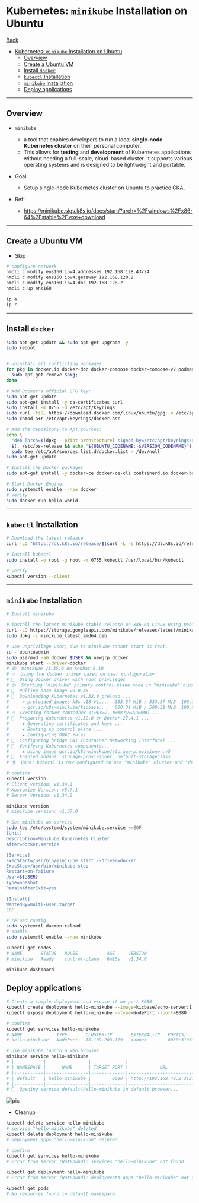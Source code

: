 # Kubernetes: `minikube` Installation on Ubuntu

[Back](../../index.md)

- [Kubernetes: `minikube` Installation on Ubuntu](#kubernetes-minikube-installation-on-ubuntu)
  - [Overview](#overview)
  - [Create a Ubuntu VM](#create-a-ubuntu-vm)
  - [Install `docker`](#install-docker)
  - [`kubectl` Installation](#kubectl-installation)
  - [`minikube` Installation](#minikube-installation)
  - [Deploy applications](#deploy-applications)

---

## Overview

- `minikube`

  - a tool that enables developers to run a local **single-node Kubernetes cluster** on their personal computer.
  - This allows for **testing** and **development** of Kubernetes applications without needing a full-scale, cloud-based cluster. It supports various operating systems and is designed to be lightweight and portable.

- Goal:

  - Setup single-node Kubernetes cluster on Ubuntu to practice CKA.

- Ref:
  - https://minikube.sigs.k8s.io/docs/start/?arch=%2Fwindows%2Fx86-64%2Fstable%2F.exe+download

---

## Create a Ubuntu VM

- Skip

```sh
# configure network
nmcli c modify ens160 ipv4.addresses 192.168.128.43/24
nmcli c modify ens160 ipv4.gateway 192.168.128.2
nmcli c modify ens160 ipv4.dns 192.168.128.2
nmcli c up ens160

ip a
ip r
```

---

## Install `docker`

```sh
sudo apt-get update && sudo apt-get upgrade -y
sudo reboot


# uninstall all conflicting packages
for pkg in docker.io docker-doc docker-compose docker-compose-v2 podman-docker containerd runc; do
  sudo apt-get remove $pkg;
done

# Add Docker's official GPG key:
sudo apt-get update
sudo apt-get install -y ca-certificates curl
sudo install -m 0755 -d /etc/apt/keyrings
sudo curl -fsSL https://download.docker.com/linux/ubuntu/gpg -o /etc/apt/keyrings/docker.asc
sudo chmod a+r /etc/apt/keyrings/docker.asc

# Add the repository to Apt sources:
echo \
  "deb [arch=$(dpkg --print-architecture) signed-by=/etc/apt/keyrings/docker.asc] https://download.docker.com/linux/ubuntu \
  $(. /etc/os-release && echo "${UBUNTU_CODENAME:-$VERSION_CODENAME}") stable" | \
  sudo tee /etc/apt/sources.list.d/docker.list > /dev/null
sudo apt-get update

# Install the Docker packages
sudo apt-get install -y docker-ce docker-ce-cli containerd.io docker-buildx-plugin docker-compose-plugin

# Start Docker Engine.
sudo systemctl enable --now docker
# Verify
sudo docker run hello-world
```

---

## `kubectl` Installation

```sh
# Download the latest release
curl -LO "https://dl.k8s.io/release/$(curl -L -s https://dl.k8s.io/release/stable.txt)/bin/linux/amd64/kubectl"

# Install kubectl
sudo install -o root -g root -m 0755 kubectl /usr/local/bin/kubectl

# verify
kubectl version --client
```

---

## `minikube` Installation

```sh
# Install minikube

# install the latest minikube stable release on x86-64 Linux using Debian package
curl -LO https://storage.googleapis.com/minikube/releases/latest/minikube_latest_amd64.deb
sudo dpkg -i minikube_latest_amd64.deb

# use unprivilege user, due to minikube cannot start as root.
su - ubuntuadmin
sudo usermod -aG docker $USER && newgrp docker
minikube start --driver=docker
# 😄  minikube v1.35.0 on Redhat 8.10
# ✨  Using the docker driver based on user configuration
# 📌  Using Docker driver with root privileges
# 👍  Starting "minikube" primary control-plane node in "minikube" cluster
# 🚜  Pulling base image v0.0.46 ...
# 💾  Downloading Kubernetes v1.32.0 preload ...
#     > preloaded-images-k8s-v18-v1...:  333.57 MiB / 333.57 MiB  100.00% 7.72 Mi
#     > gcr.io/k8s-minikube/kicbase...:  500.31 MiB / 500.31 MiB  100.00% 6.85 Mi
# 🔥  Creating docker container (CPUs=2, Memory=2200MB) ...
# 🐳  Preparing Kubernetes v1.32.0 on Docker 27.4.1 ...
#     ▪ Generating certificates and keys ...
#     ▪ Booting up control plane ...
#     ▪ Configuring RBAC rules ...
# 🔗  Configuring bridge CNI (Container Networking Interface) ...
# 🔎  Verifying Kubernetes components...
#     ▪ Using image gcr.io/k8s-minikube/storage-provisioner:v5
# 🌟  Enabled addons: storage-provisioner, default-storageclass
# 🏄  Done! kubectl is now configured to use "minikube" cluster and "default" namespace by default

# confirm
kubectl version
# Client Version: v1.34.1
# Kustomize Version: v5.7.1
# Server Version: v1.34.0

minikube version
# minikube version: v1.37.0

# Set minikube as service
sudo tee /etc/systemd/system/minikube.service <<EOF
[Unit]
Description=Minikube Kubernetes Cluster
After=docker.service

[Service]
ExecStart=/usr/bin/minikube start --driver=docker
ExecStop=/usr/bin/minikube stop
Restart=on-failure
User=${USER}
Type=oneshot
RemainAfterExit=yes

[Install]
WantedBy=multi-user.target
EOF

# reload config
sudo systemctl daemon-reload
# enable
sudo systemctl enable --now minikube

kubectl get nodes
# NAME       STATUS   ROLES           AGE     VERSION
# minikube   Ready    control-plane   6m15s   v1.34.0

minikube dashboard
```

## Deploy applications

```sh
# Create a sample deployment and expose it on port 8080
kubectl create deployment hello-minikube --image=kicbase/echo-server:1.0
kubectl expose deployment hello-minikube --type=NodePort --port=8080

# confirm
kubectl get services hello-minikube
# NAME             TYPE       CLUSTER-IP       EXTERNAL-IP   PORT(S)          AGE
# hello-minikube   NodePort   10.109.203.179   <none>        8080:31960/TCP   8s

# use minikube launch a web browser
minikube service hello-minikube
# |-----------|----------------|-------------|---------------------------|
# | NAMESPACE |      NAME      | TARGET PORT |            URL            |
# |-----------|----------------|-------------|---------------------------|
# | default   | hello-minikube |        8080 | http://192.168.49.2:31213 |
# |-----------|----------------|-------------|---------------------------|
# 🎉  Opening service default/hello-minikube in default browser...

```

![pic](./pic/deployment.png)

- Cleanup

```sh
kubectl delete service hello-minikube
# service "hello-minikube" deleted
kubectl delete deployment hello-minikube
# deployment.apps "hello-minikube" deleted

# confirm
kubectl get services hello-minikube
# Error from server (NotFound): services "hello-minikube" not found

kubectl get deployment hello-minikube
# Error from server (NotFound): deployments.apps "hello-minikube" not found

kubectl get pods
# No resources found in default namespace.
```
